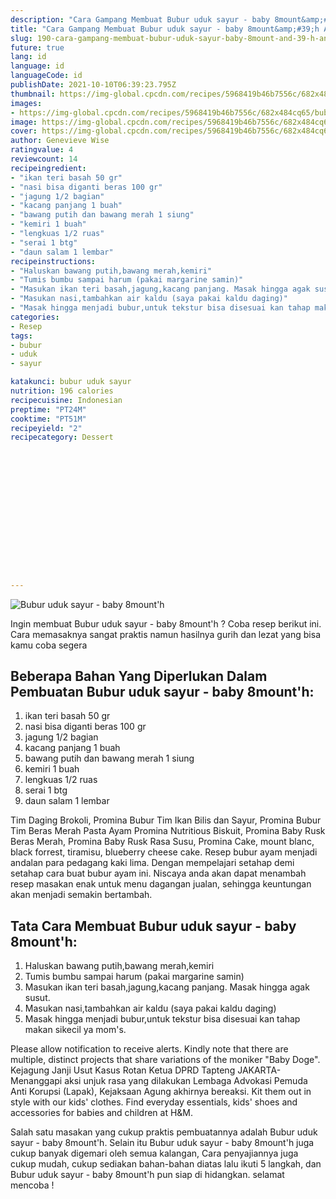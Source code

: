 ```yaml
---
description: "Cara Gampang Membuat Bubur uduk sayur - baby 8mount&amp;#39;h Anti Gagal"
title: "Cara Gampang Membuat Bubur uduk sayur - baby 8mount&amp;#39;h Anti Gagal"
slug: 190-cara-gampang-membuat-bubur-uduk-sayur-baby-8mount-and-39-h-anti-gagal
future: true
lang: id
language: id
languageCode: id
publishDate: 2021-10-10T06:39:23.795Z 
thumbnail: https://img-global.cpcdn.com/recipes/5968419b46b7556c/682x484cq65/bubur-uduk-sayur-baby-8mounth-foto-resep-utama.png
images:
- https://img-global.cpcdn.com/recipes/5968419b46b7556c/682x484cq65/bubur-uduk-sayur-baby-8mounth-foto-resep-utama.png
image: https://img-global.cpcdn.com/recipes/5968419b46b7556c/682x484cq65/bubur-uduk-sayur-baby-8mounth-foto-resep-utama.png
cover: https://img-global.cpcdn.com/recipes/5968419b46b7556c/682x484cq65/bubur-uduk-sayur-baby-8mounth-foto-resep-utama.png
author: Genevieve Wise
ratingvalue: 4
reviewcount: 14
recipeingredient:
- "ikan teri basah 50 gr"
- "nasi bisa diganti beras 100 gr"
- "jagung 1/2 bagian"
- "kacang panjang 1 buah"
- "bawang putih dan bawang merah 1 siung"
- "kemiri 1 buah"
- "lengkuas 1/2 ruas"
- "serai 1 btg"
- "daun salam 1 lembar"
recipeinstructions:
- "Haluskan bawang putih,bawang merah,kemiri"
- "Tumis bumbu sampai harum (pakai margarine samin)"
- "Masukan ikan teri basah,jagung,kacang panjang. Masak hingga agak susut."
- "Masukan nasi,tambahkan air kaldu (saya pakai kaldu daging)"
- "Masak hingga menjadi bubur,untuk tekstur bisa disesuai kan tahap makan sikecil ya mom&#39;s."
categories:
- Resep
tags:
- bubur
- uduk
- sayur

katakunci: bubur uduk sayur 
nutrition: 196 calories
recipecuisine: Indonesian
preptime: "PT24M"
cooktime: "PT51M"
recipeyield: "2"
recipecategory: Dessert


     
    
    
    
    
    
    
    
    
    
    
      
    
---
```



![Bubur uduk sayur - baby 8mount&#39;h](https://img-global.cpcdn.com/recipes/5968419b46b7556c/682x484cq65/bubur-uduk-sayur-baby-8mounth-foto-resep-utama.png)

Ingin membuat Bubur uduk sayur - baby 8mount&#39;h ? Coba resep berikut ini. Cara memasaknya sangat praktis namun hasilnya gurih dan lezat yang bisa kamu coba segera

<!--inarticleads1-->

## Beberapa Bahan Yang Diperlukan Dalam Pembuatan Bubur uduk sayur - baby 8mount&#39;h:

1. ikan teri basah 50 gr
1. nasi bisa diganti beras 100 gr
1. jagung 1/2 bagian
1. kacang panjang 1 buah
1. bawang putih dan bawang merah 1 siung
1. kemiri 1 buah
1. lengkuas 1/2 ruas
1. serai 1 btg
1. daun salam 1 lembar

Tim Daging Brokoli, Promina Bubur Tim Ikan Bilis dan Sayur, Promina Bubur Tim Beras Merah Pasta Ayam Promina Nutritious Biskuit, Promina Baby Rusk Beras Merah, Promina Baby Rusk Rasa Susu, Promina Cake, mount blanc, black forrest, tiramisu, blueberry cheese cake. Resep bubur ayam menjadi andalan para pedagang kaki lima. Dengan mempelajari setahap demi setahap cara buat bubur ayam ini. Niscaya anda akan dapat menambah resep masakan enak untuk menu dagangan jualan, sehingga keuntungan akan menjadi semakin bertambah. 

<!--inarticleads2-->

## Tata Cara Membuat Bubur uduk sayur - baby 8mount&#39;h:

1. Haluskan bawang putih,bawang merah,kemiri
1. Tumis bumbu sampai harum (pakai margarine samin)
1. Masukan ikan teri basah,jagung,kacang panjang. Masak hingga agak susut.
1. Masukan nasi,tambahkan air kaldu (saya pakai kaldu daging)
1. Masak hingga menjadi bubur,untuk tekstur bisa disesuai kan tahap makan sikecil ya mom&#39;s.


Please allow notification to receive alerts. Kindly note that there are multiple, distinct projects that share variations of the moniker &#34;Baby Doge&#34;. Kejagung Janji Usut Kasus Rotan Ketua DPRD Tapteng JAKARTA- Menanggapi aksi unjuk rasa yang dilakukan Lembaga Advokasi Pemuda Anti Korupsi (Lapak), Kejaksaan Agung akhirnya bereaksi. Kit them out in style with our kids&#39; clothes. Find everyday essentials, kids&#39; shoes and accessories for babies and children at H&amp;M. 

Salah satu masakan yang cukup praktis pembuatannya adalah  Bubur uduk sayur - baby 8mount&#39;h. Selain itu  Bubur uduk sayur - baby 8mount&#39;h  juga cukup banyak digemari oleh semua kalangan, Cara penyajiannya juga cukup mudah, cukup sediakan bahan-bahan diatas lalu ikuti 5 langkah, dan  Bubur uduk sayur - baby 8mount&#39;h  pun siap di hidangkan. selamat mencoba !
